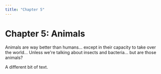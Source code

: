 ```yaml
---
title: "Chapter 5"
---
```


# Chapter 5: Animals

Animals are way better than humans... except in their capacity to take over the world... Unless we're talking about insects and bacteria... but are those animals?

A different bit of text.